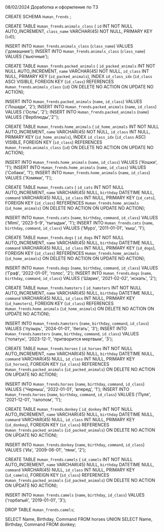 08/02/2024 
Доработка и оформление по ТЗ



CREATE SCHEMA `Human_frends` ;



CREATE TABLE `Human_frends`.`animals_class` (
`id` INT NOT NULL AUTO_INCREMENT,
`class_name` VARCHAR(45) NOT NULL,
PRIMARY KEY (`id`));

INSERT INTO `Human_frends`.`animals_class` (`class_name`) VALUES ('домашние');
INSERT INTO `Human_frends`.`animals_class` (`class_name`) VALUES ('вьючные');


CREATE TABLE `Human_frends`.`packed_animals` (
`id_packed_animals` INT NOT NULL AUTO_INCREMENT,
`name` VARCHAR(45) NOT NULL,
`id_class` INT NULL,
PRIMARY KEY (`id_packed_animals`),
INDEX `id_class_idx` (`id_class` ASC) VISIBLE,
FOREIGN KEY (`id_class`)
REFERENCES `Human_frends`.`animals_class` (`id`)
ON DELETE NO ACTION
ON UPDATE NO ACTION);


INSERT INTO `Human_frends`.`packed_animals` (`name`, `id_class`) VALUES ('Лошади', '2');
INSERT INTO `Human_frends`.`packed_animals` (`name`, `id_class`) VALUES ('Ослы', '2');
INSERT INTO `Human_frends`.`packed_animals` (`name`) VALUES ('Верблюды','2'');


CREATE TABLE `Human_frends`.`home_animals` (
`id_home_animals` INT NOT NULL AUTO_INCREMENT,
`name` VARCHAR(45) NOT NULL,
`id_class` INT NULL,
PRIMARY KEY (`id_home_animals`),
INDEX `id_class_idx` (`id_class` ASC) VISIBLE,
FOREIGN KEY (`id_class`)
REFERENCES `Human_frends`.`animals_class` (`id`)
ON DELETE NO ACTION
ON UPDATE NO ACTION);

INSERT INTO `Human_frends`.`home_animals` (`name`, `id_class`) VALUES ('Кошки', '1');
INSERT INTO `Human_frends`.`home_animals` (`name`, `id_class`) VALUES ('Собаки', '1');
INSERT INTO `Human_frends`.`home_animals` (`name`, `id_class`) VALUES ('Хомяки', '1');


CREATE TABLE `Human_frends`.`cats` (
`id_cats` INT NOT NULL AUTO_INCREMENT,
`name` VARCHAR(45) NULL,
`birthday` DATETIME NULL,
`command` VARCHAR(45) NULL,
`id_class` INT NULL,
PRIMARY KEY (`id_cats`),
FOREIGN KEY (`id_class`)
REFERENCES `Human_frends`.`home_animals` (`id_home_animals`)
ON DELETE NO ACTION
ON UPDATE NO ACTION);


INSERT INTO `Human_frends`.`cats` (`name`, `birthday`, `command`, `id_class`) VALUES ('Mimi', '2023-5-9', 'тыгыдык', '1');
INSERT INTO `Human_frends`.`cats` (`name`, `birthday`, `command`, `id_class`) VALUES ('Мурз', '2011-01-01', 'кыш', '1');


CREATE TABLE `Human_frends`.`dogs` (
`id_dogs` INT NOT NULL AUTO_INCREMENT,
`name` VARCHAR(45) NULL,
`birthday` DATETIME NULL,
`command` VARCHAR(45) NULL,
`id_class` INT NULL,
PRIMARY KEY (`id_dogs`),
FOREIGN KEY (`id_class`)
REFERENCES `Human_frends`.`home_animals` (`id_home_animals`)
ON DELETE NO ACTION
ON UPDATE NO ACTION);

INSERT INTO `Human_frends`.`dogs` (`name`, `birthday`, `command`, `id_class`) VALUES ('Граф', '2022-01-01', 'голос', '2');
INSERT INTO `Human_frends`.`dogs` (`name`, `birthday`, `command`, `id_class`) VALUES ('Шарик', '2021-02-02', 'искать', '2');


CREATE TABLE `Human_frends`.`hamsters` (
`id_hamsters` INT NOT NULL AUTO_INCREMENT,
`name` VARCHAR(45) NULL,
`birthday` DATETIME NULL,
`command` VARCHAR(45) NULL,
`id_class` INT NULL,
PRIMARY KEY (`id_hamsters`),
FOREIGN KEY (`id_class`)
REFERENCES `Human_frends`.`home_animals` (`id_home_animals`)
ON DELETE NO ACTION
ON UPDATE NO ACTION);

INSERT INTO `Human_frends`.`hamsters` (`name`, `birthday`, `command`, `id_class`) VALUES ('пузырь', '2024-01-01', 'бегать', '3');
INSERT INTO `Human_frends`.`hamsters` (`name`, `birthday`, `command`, `id_class`) VALUES ('топатун', '2023-12-1', 'притворится мертвым', '3');


CREATE TABLE `Human_frends`.`horses` (
`id_horses` INT NOT NULL AUTO_INCREMENT,
`name` VARCHAR(45) NULL,
`birthday` DATETIME NULL,
`command` VARCHAR(45) NULL,
`id_class` INT NULL,
PRIMARY KEY (`id_horses`),
FOREIGN KEY (`id_class`)
REFERENCES `Human_frends`.`packed_animals` (`id_packed_animals`)
ON DELETE NO ACTION
ON UPDATE NO ACTION);

INSERT INTO `Human_frends`.`horses` (`name`, `birthday`, `command`, `id_class`) VALUES ('Черныш', '2022-01-01', 'вперед', '1');
INSERT INTO `Human_frends`.`horses` (`name`, `birthday`, `command`, `id_class`) VALUES ('Пуля', '2021-12-01', 'галопом', '1');


CREATE TABLE `Human_frends`.`donkey` (
`id_donkey` INT NOT NULL AUTO_INCREMENT,
`name` VARCHAR(45) NULL,
`birthday` DATETIME NULL,
`command` VARCHAR(45) NULL,
`id_class` INT NULL,
PRIMARY KEY (`id_donkey`),
FOREIGN KEY (`id_class`)
REFERENCES `Human_frends`.`packed_animals` (`id_packed_animals`)
ON DELETE NO ACTION
ON UPDATE NO ACTION);

INSERT INTO `Human_frends`.`donkey` (`name`, `birthday`, `command`, `id_class`) VALUES ('Иа', '2009-06-01', 'тяни', '2');


CREATE TABLE `Human_frends`.`camels` (
`id_camels` INT NOT NULL AUTO_INCREMENT,
`name` VARCHAR(45) NULL,
`birthday` DATETIME NULL,
`command` VARCHAR(45) NULL,
`id_class` INT NULL,
PRIMARY KEY (`id_camels`),
FOREIGN KEY (`id_class`)
REFERENCES `Human_frends`.`packed_animals` (`id_packed_animals`)
ON DELETE NO ACTION
ON UPDATE NO ACTION);

INSERT INTO `Human_frends`.`camels` (`name`, `birthday`, `id_class`) VALUES ('горбатый', '2019-01-01', '3');



DROP TABLE `Human_frends`.`camels`;


SELECT Name, Birthday, Command FROM horses
UNION SELECT  Name, Birthday, Command FROM donkey;

